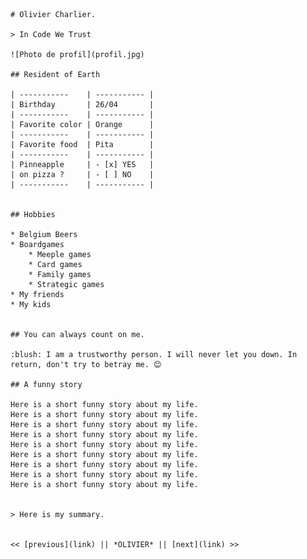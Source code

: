     # Olivier Charlier.

    > In Code We Trust

    ![Photo de profil](profil.jpg)

    ## Resident of Earth

    | -----------    | ----------- |
    | Birthday       | 26/04       |
    | -----------    | ----------- |
    | Favorite color | Orange      |
    | -----------    | ----------- |
    | Favorite food  | Pita        |
    | -----------    | ----------- |
    | Pinneapple     | - [x] YES   |
    | on pizza ?     | - [ ] NO    |
    | -----------    | ----------- |


    ## Hobbies

    * Belgium Beers
    * Boardgames
        * Meeple games
        * Card games
        * Family games
        * Strategic games
    * My friends
    * My kids
    
    
    ## You can always count on me.

    :blush: I am a trustworthy person. I will never let you down. In return, don't try to betray me. 😊

    ## A funny story

    Here is a short funny story about my life.
    Here is a short funny story about my life.
    Here is a short funny story about my life.
    Here is a short funny story about my life.
    Here is a short funny story about my life.
    Here is a short funny story about my life.
    Here is a short funny story about my life.
    Here is a short funny story about my life.
    Here is a short funny story about my life.
    

    > Here is my summary.


    << [previous](link) || *OLIVIER* || [next](link) >>


